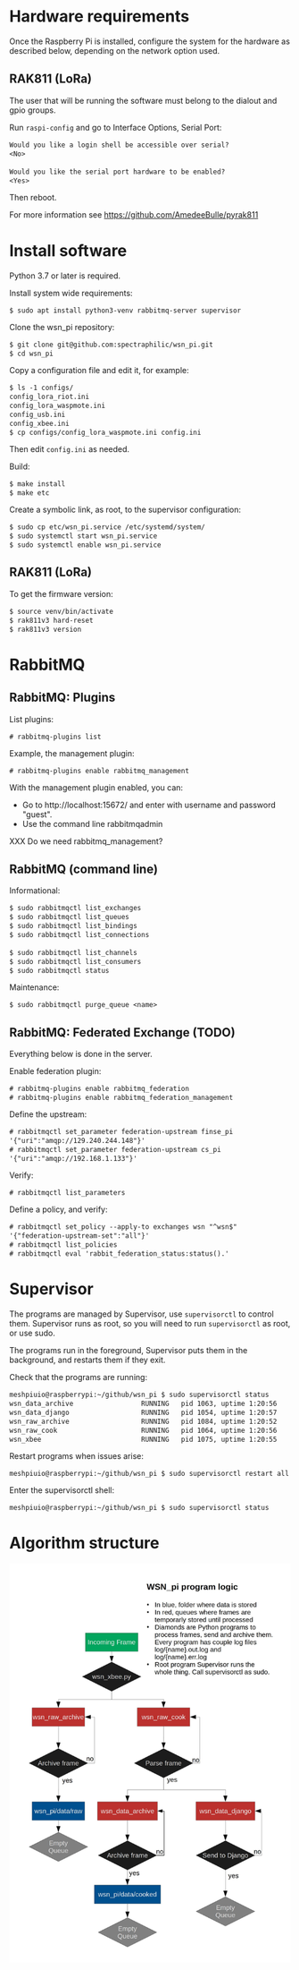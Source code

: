 # Hardware requirements

Once the Raspberry Pi is installed, configure the system for the hardware as described
below, depending on the network option used.

## RAK811 (LoRa)

The user that will be running the software must belong to the dialout and gpio groups.

Run `raspi-config` and go to Interface Options, Serial Port:

    Would you like a login shell be accessible over serial?
    <No>

    Would you like the serial port hardware to be enabled?
    <Yes>

Then reboot.

For more information see https://github.com/AmedeeBulle/pyrak811

# Install software

Python 3.7 or later is required.

Install system wide requirements:

    $ sudo apt install python3-venv rabbitmq-server supervisor

Clone the wsn\_pi repository:

    $ git clone git@github.com:spectraphilic/wsn_pi.git
    $ cd wsn_pi

Copy a configuration file and edit it, for example:

    $ ls -1 configs/
    config_lora_riot.ini
    config_lora_waspmote.ini
    config_usb.ini
    config_xbee.ini
    $ cp configs/config_lora_waspmote.ini config.ini

Then edit `config.ini` as needed.

Build:

    $ make install
    $ make etc

Create a symbolic link, as root, to the supervisor configuration:

    $ sudo cp etc/wsn_pi.service /etc/systemd/system/
    $ sudo systemctl start wsn_pi.service
    $ sudo systemctl enable wsn_pi.service

## RAK811 (LoRa)

To get the firmware version:

    $ source venv/bin/activate
    $ rak811v3 hard-reset
    $ rak811v3 version

# RabbitMQ

## RabbitMQ: Plugins

List plugins:

    # rabbitmq-plugins list

Example, the management plugin:

    # rabbitmq-plugins enable rabbitmq_management

With the management plugin enabled, you can:

- Go to http://localhost:15672/ and enter with username and password "guest".
- Use the command line rabbitmqadmin

XXX Do we need rabbitmq\_management?


## RabbitMQ (command line)

Informational:

    $ sudo rabbitmqctl list_exchanges
    $ sudo rabbitmqctl list_queues
    $ sudo rabbitmqctl list_bindings
    $ sudo rabbitmqctl list_connections

    $ sudo rabbitmqctl list_channels
    $ sudo rabbitmqctl list_consumers
    $ sudo rabbitmqctl status

Maintenance:

    $ sudo rabbitmqctl purge_queue <name>


## RabbitMQ: Federated Exchange (TODO)

Everything below is done in the server.

Enable federation plugin:

    # rabbitmq-plugins enable rabbitmq_federation
    # rabbitmq-plugins enable rabbitmq_federation_management

Define the upstream:

    # rabbitmqctl set_parameter federation-upstream finse_pi '{"uri":"amqp://129.240.244.148"}'
    # rabbitmqctl set_parameter federation-upstream cs_pi '{"uri":"amqp://192.168.1.133"}'

Verify:

    # rabbitmqctl list_parameters

Define a policy, and verify:

    # rabbitmqctl set_policy --apply-to exchanges wsn "^wsn$" '{"federation-upstream-set":"all"}'
    # rabbitmqctl list_policies
    # rabbitmqctl eval 'rabbit_federation_status:status().'


# Supervisor

The programs are managed by Supervisor, use ``supervisorctl`` to control them.
Supervisor runs as root, so you will need to run ``supervisorctl`` as root, or
use sudo.

The programs run in the foreground, Supervisor puts them in the background, and
restarts them if they exit.

Check that the programs are running:

    meshpiuio@raspberrypi:~/github/wsn_pi $ sudo supervisorctl status
    wsn_data_archive                 RUNNING   pid 1063, uptime 1:20:56
    wsn_data_django                  RUNNING   pid 1054, uptime 1:20:57
    wsn_raw_archive                  RUNNING   pid 1084, uptime 1:20:52
    wsn_raw_cook                     RUNNING   pid 1064, uptime 1:20:56
    wsn_xbee                         RUNNING   pid 1075, uptime 1:20:55

Restart programs when issues arise:

    meshpiuio@raspberrypi:~/github/wsn_pi $ sudo supervisorctl restart all

Enter the supervisorctl shell:

    meshpiuio@raspberrypi:~/github/wsn_pi $ sudo supervisorctl status


# Algorithm structure

![](meshpi_frame_path.jpg)
